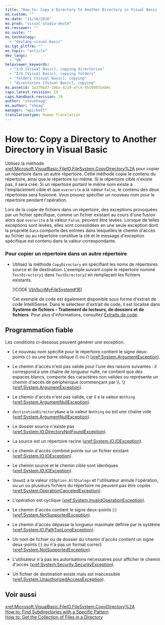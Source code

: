 ```yaml
---
title: "How to: Copy a Directory to Another Directory in Visual Basic | Microsoft Docs"
ms.custom: ""
ms.date: "11/16/2016"
ms.prod: "visual-studio-dev14"
ms.reviewer: ""
ms.suite: ""
ms.technology: 
  - "devlang-visual-basic"
ms.tgt_pltfrm: ""
ms.topic: "article"
dev_langs: 
  - "VB"
helpviewer_keywords: 
  - "I/O [Visual Basic], copying directories"
  - "I/O [Visual Basic], copying folders"
  - "folders [Visual Basic], copying"
  - "directories [Visual Basic], copying"
ms.assetid: 2a370bd7-10ba-4219-afc4-4519d031eb6c
caps.latest.revision: 19
caps.handback.revision: 19
author: "stevehoag"
ms.author: "shoag"
manager: "wpickett"
translationtype: Human Translation
---
```

# How to: Copy a Directory to Another Directory in Visual Basic
Utilisez la méthode <xref:Microsoft.VisualBasic.FileIO.FileSystem.CopyDirectory%2A> pour copier un répertoire dans un autre répertoire.  Cette méthode copie le contenu du répertoire, ainsi que le répertoire lui\-même.  Si le répertoire cible n'existe pas, il sera créé.  Si un répertoire portant le même nom existe à l'emplacement cible et que `overwrite` a la valeur `False`, le contenu des deux répertoires sera fusionné.  Vous pouvez spécifier un nouveau nom pour le répertoire pendant l'opération.  
  
 Lors de la copie de fichiers dans un répertoire, des exceptions provoquées par un fichier spécifique, comme un fichier existant au cours d'une fusion alors que `overwrite` a la valeur `False`, peuvent être levées.  Lorsque de telles exceptions sont levées, elles sont consolidées en une seule exception dont la propriété `Data` comporte des entrées dans lesquelles le chemin d'accès au fichier ou au répertoire constitue la clé et le message d'exception spécifique est contenu dans la valeur correspondante.  
  
### Pour copier un répertoire dans un autre répertoire  
  
-   Utilisez la méthode `CopyDirectory` en spécifiant les noms de répertoires source et de destination.  L'exemple suivant copie le répertoire nommé `TestDirectory1` dans `TestDirectory2` en remplaçant les fichiers existants.  
  
     [!CODE [VbVbcnMyFileSystem#16](../CodeSnippet/VS_Snippets_VBCSharp/VbVbcnMyFileSystem#16)]  
  
     Cet exemple de code est également disponible sous forme d'extrait de code IntelliSense.  Dans le sélecteur d'extrait de code, il est localisé dans **Système de fichiers \- Traitement de lecteurs, de dossiers et de fichiers**.  Pour plus d'informations, consultez [Extraits de code](/visual-studio/ide/code-snippets).  
  
## Programmation fiable  
 Les conditions ci\-dessous peuvent générer une exception.  
  
-   Le nouveau nom spécifié pour le répertoire contient le signe deux\-points \(:\) ou une barre oblique \(\\ ou \/\) \(<xref:System.ArgumentException>\).  
  
-   Le chemin d'accès n'est pas valide pour l'une des raisons suivantes : il correspond à une chaîne de longueur nulle, ne contient que des espaces blancs, comporte des caractères non valides ou représente un chemin d'accès de périphérique \(commençant par \\\\.  \\\) \(<xref:System.ArgumentException>\).  
  
-   Le chemin d'accès n'est pas valide, car il a la valeur `Nothing` \(<xref:System.ArgumentNullException>\).  
  
-   `destinationDirectoryName` a la valeur `Nothing` ou est une chaîne vide \(<xref:System.ArgumentNullException>\).  
  
-   Le dossier source n'existe pas \(<xref:System.IO.DirectoryNotFoundException>\).  
  
-   La source est un répertoire racine \(<xref:System.IO.IOException>\).  
  
-   Le chemin d'accès combiné pointe sur un fichier existant \(<xref:System.IO.IOException>\).  
  
-   Le chemin source et le chemin cible sont identiques \(<xref:System.IO.IOException>\).  
  
-   `ShowUI` a la valeur `UIOption.AllDialogs` et l'utilisateur annule l'opération, ou un ou plusieurs fichiers du répertoire ne peuvent pas être copiés \(<xref:System.OperationCanceledException>\).  
  
-   L'opération est cyclique \(<xref:System.InvalidOperationException>\).  
  
-   Le chemin d'accès contient le signe deux\-points \(:\) \(<xref:System.NotSupportedException>\).  
  
-   Le chemin d'accès dépasse la longueur maximale définie par le système \(<xref:System.IO.PathTooLongException>\).  
  
-   Un nom de fichier ou de dossier du chemin d'accès contient un signe deux\-points \(:\) ou n'a pas un format correct \(<xref:System.NotSupportedException>\).  
  
-   L'utilisateur n'a pas les autorisations nécessaires pour afficher le chemin d'accès \(<xref:System.Security.SecurityException>\).  
  
-   Un fichier de destination existe mais est inaccessible \(<xref:System.UnauthorizedAccessException>\).  
  
## Voir aussi  
 <xref:Microsoft.VisualBasic.FileIO.FileSystem.CopyDirectory%2A>   
 [How to: Find Subdirectories with a Specific Pattern](../../../../visual-basic/developing-apps/programming/drives-directories-files/how-to-find-subdirectories-with-a-specific-pattern.md)   
 [How to: Get the Collection of Files in a Directory](../../../../visual-basic/developing-apps/programming/drives-directories-files/how-to-get-the-collection-of-files-in-a-directory.md)